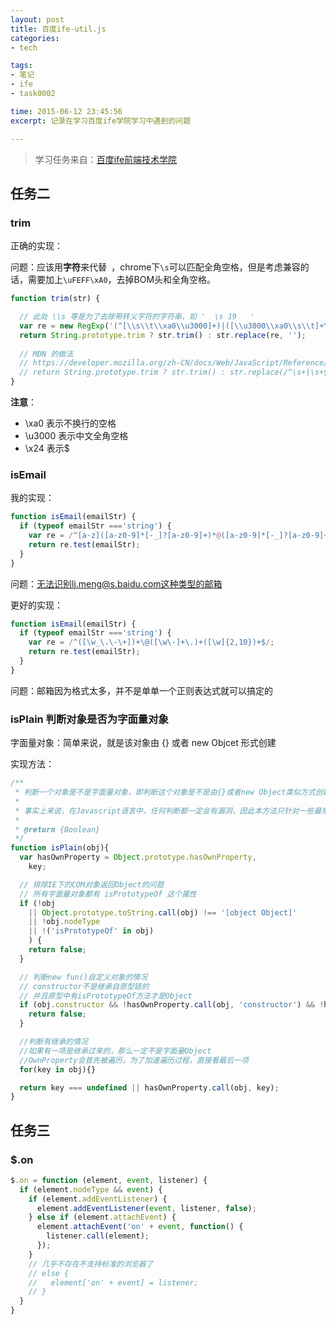 ```yaml
---
layout: post
title: 百度ife-util.js
categories: 
- tech

tags: 
- 笔记
- ife
- task0002

time: 2015-06-12 23:45:56
excerpt: 记录在学习百度ife学院学习中遇到的问题

---
```


> 学习任务来自：<a href="https://github.com/baidu-ife/ife" rel="no-follow">百度ife前端技术学院</a>

## 任务二

### trim

正确的实现：

问题：应该用**字符**来代替` `，chrome下`\s`可以匹配全角空格，但是考虑兼容的话，需要加上`\uFEFF\xA0`，去掉BOM头和全角空格。

```javascript
function trim(str) {

  // 此处 \\s 等是为了去除带转义字符的字符串，如 '  \s 19   '
  var re = new RegExp('(^[\\s\\t\\xa0\\u3000]+)|([\\u3000\\xa0\\s\\t]+\x24)', 'g');
  return String.prototype.trim ? str.trim() : str.replace(re, '');
  
  // MDN 的做法
  // https://developer.mozilla.org/zh-CN/docs/Web/JavaScript/Reference/Global_Objects/String/Trim
  // return String.prototype.trim ? str.trim() : str.replace(/^\s+|\s+$/g,'');
}
```

**注意**：

* \xa0 表示不换行的空格
* \u3000 表示中文全角空格
* \x24 表示$

### isEmail

我的实现：

```javascript
function isEmail(emailStr) {
  if (typeof emailStr ==='string') {
    var re = /^[a-z]([a-z0-9]*[-_]?[a-z0-9]+)*@([a-z0-9]*[-_]?[a-z0-9]+)+[\.][a-z]{2,3}([\.][a-z]{2})?$/i;
    return re.test(emailStr);
  }
}
``` 

问题：无法识别lj.meng@s.baidu.com这种类型的邮箱

更好的实现：

```javascript
function isEmail(emailStr) {
  if (typeof emailStr ==='string') {
    var re = /^([\w_\.\-\+])+\@([\w\-]+\.)+([\w]{2,10})+$/;
    return re.test(emailStr);
  }
}
```

问题：邮箱因为格式太多，并不是单单一个正则表达式就可以搞定的

### isPlain 判断对象是否为字面量对象

字面量对象：简单来说，就是该对象由 {} 或者 new Objcet 形式创建

实现方法：

```javascript
/**
 * 判断一个对象是不是字面量对象，即判断这个对象是不是由{}或者new Object类似方式创建
 *
 * 事实上来说，在Javascript语言中，任何判断都一定会有漏洞，因此本方法只针对一些最常用的情况进行了判断
 * 
 * @return {Boolean}
 */
function isPlain(obj){
  var hasOwnProperty = Object.prototype.hasOwnProperty,
    key;

  // 排除IE下的COM对象返回Object的问题
  // 所有字面量对象都有 isPrototypeOf 这个属性
  if (!obj 
    || Object.prototype.toString.call(obj) !== '[object Object]' 
    || !obj.nodeType
    || !('isPrototypeOf' in obj)
    ) {
    return false;
  }

  // 判断new fun()自定义对象的情况
  // constructor不是继承自原型链的
  // 并且原型中有isPrototypeOf方法才是Object
  if (obj.constructor && !hasOwnProperty.call(obj, 'constructor') && !hasOwnProperty.call(obj.constructor.prototype, 'isPrototypeOf')) {
    return false;
  }

  //判断有继承的情况
  //如果有一项是继承过来的，那么一定不是字面量Object
  //OwnProperty会首先被遍历，为了加速遍历过程，直接看最后一项
  for(key in obj){}

  return key === undefined || hasOwnProperty.call(obj, key);
}
``` 

## 任务三

### $.on

```javascript
$.on = function (element, event, listener) {
  if (element.nodeType && event) {
    if (element.addEventListener) {
      element.addEventListener(event, listener, false);
    } else if (element.attachEvent) {
      element.attachEvent('on' + event, function() {
        listener.call(element);
      });
    } 
    // 几乎不存在不支持标准的浏览器了
    // else {
    //   element['on' + event] = listener;
    // }
  }
}
``` 



